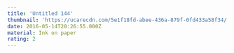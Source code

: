 ```yaml
---
title: 'Untitled 144'
thumbnail: 'https://ucarecdn.com/5e1f18fd-abee-436a-879f-0fd433a58f34/'
date: 2016-05-14T20:26:55.000Z
material: Ink on paper
rating: 2
---
```

